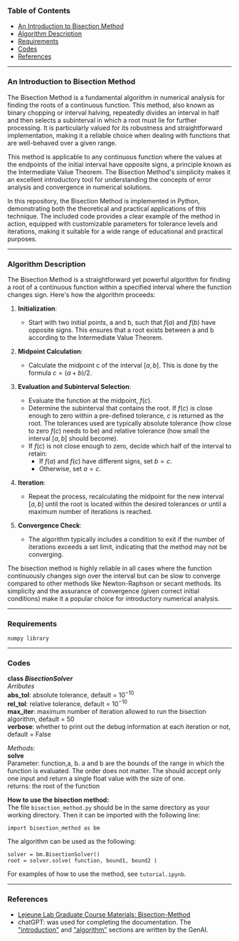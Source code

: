 ### Table of Contents
* [An Introduction to Bisection Method](#intro)
* [Algorithm Description](#ad)
* [Requirements](#requirements)
* [Codes](#codes)
* [References](#references)
---

### An Introduction to Bisection Method <a name="intro"></a>

The Bisection Method is a fundamental algorithm in numerical analysis for finding the roots of a continuous function. This method, also known as binary chopping or interval halving, repeatedly divides an interval in half and then selects a subinterval in which a root must lie for further processing. It is particularly valued for its robustness and straightforward implementation, making it a reliable choice when dealing with functions that are well-behaved over a given range.

This method is applicable to any continuous function where the values at the endpoints of the initial interval have opposite signs, a principle known as the Intermediate Value Theorem. The Bisection Method's simplicity makes it an excellent introductory tool for understanding the concepts of error analysis and convergence in numerical solutions.

In this repository, the Bisection Method is implemented in Python, demonstrating both the theoretical and practical applications of this technique. The included code provides a clear example of the method in action, equipped with customizable parameters for tolerance levels and iterations, making it suitable for a wide range of educational and practical purposes.

---


### Algorithm Description <a name="ad"></a>

The Bisection Method is a straightforward yet powerful algorithm for finding a root of a continuous function within a specified interval where the function changes sign. Here's how the algorithm proceeds:

1. **Initialization**: 
   - Start with two initial points, a and b, such that $f(a)$ and $f(b)$ have opposite signs. This ensures that a root exists between a and b according to the Intermediate Value Theorem.

2. **Midpoint Calculation**:
   - Calculate the midpoint c of the interval $[a, b]$. This is done by the formula $c = (a + b) / 2$.

3. **Evaluation and Subinterval Selection**:
   - Evaluate the function at the midpoint, $f(c)$. 
   - Determine the subinterval that contains the root. If $f(c)$ is close enough to zero within a pre-defined tolerance, $c$ is returned as the root. The tolerances used are typically absolute tolerance (how close to zero $f(c)$ needs to be) and relative tolerance (how small the interval $[a, b]$ should become).
   - If $f(c)$ is not close enough to zero, decide which half of the interval to retain:
     - If $f(a)$ and $f(c)$ have different signs, set $b = c$.
     - Otherwise, set $a = c$.

4. **Iteration**:
   - Repeat the process, recalculating the midpoint for the new interval $[a, b]$ until the root is located within the desired tolerances or until a maximum number of iterations is reached.

5. **Convergence Check**:
   - The algorithm typically includes a condition to exit if the number of iterations exceeds a set limit, indicating that the method may not be converging.

The bisection method is highly reliable in all cases where the function continuously changes sign over the interval but can be slow to converge compared to other methods like Newton-Raphson or secant methods. Its simplicity and the assurance of convergence (given correct initial conditions) make it a popular choice for introductory numerical analysis.


---

### Requirements

`numpy library`

---

### Codes

**class *BisectionSolver***  
*Arributes*  
**abs_tol**: absolute tolerance, default = $10^{-10}$  
**rel_tol**: relative tolerance, default = $10^{-10}$  
**max_iter**: maximum number of iteration allowed to run the bisection algorithm, default = 50  
**verbose**: whether to print out the debug information at each iteration or not, default = False

*Methods:*  
**solve**  
Parameter: function,a, b. a and b are the bounds of the range in which the function is evaluated. The order does not matter. The should accept only one input and return a single float value with the size of one.      
returns: the root of the function

**How to use the bisection method:**  
The file `bisection_method.py` should be in the same directory as your working directory. Then it can be imported with the following line:
```
import bisection_method as bm
```
The algorithm can be used as the following:
```
solver = bm.BisectionSolver()  
root = solver.solve( function, bound1, bound2 )
```
For examples of how to use the method, see `tutorial.ipynb`.

---
### References
* [Lejeune Lab Graduate Course Materials: Bisection-Method](https://github.com/Lejeune-Lab-Graduate-Course-Materials/bisection-method/tree/main)
* chatGPT: was used for completing the documentation. The ["introduction"](#intro) and ["algorithm"](#ad) sections are written by the GenAI.


